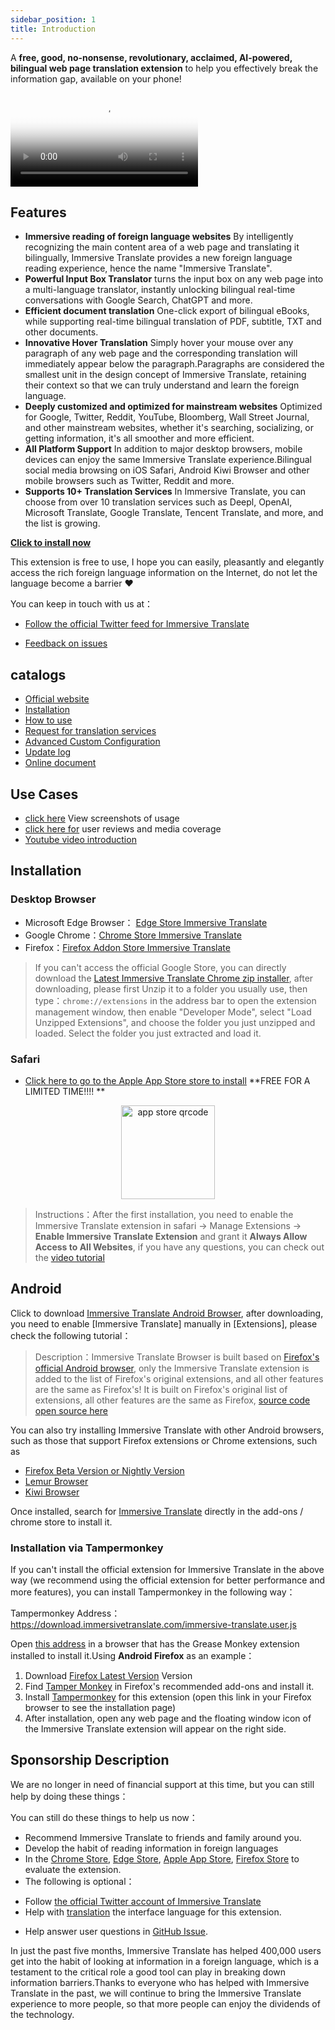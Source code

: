 ```yaml
---
sidebar_position: 1
title: Introduction
---
```


A **free, good, no-nonsense, revolutionary, acclaimed, AI-powered, bilingual web page translation extension** to help you effectively break the information gap, available on your phone!

<video
  controls
  poster="https://immersivetranslate.com/assets/price/video-poster-en.png"
  src="https://s.immersivetranslate.com/assets/uploads/en-kefVSe.mp4"
/>

## Features

- **Immersive reading of foreign language websites** By intelligently recognizing the main content area of a web page and translating it bilingually, Immersive Translate provides a new foreign language reading experience, hence the name "Immersive Translate".
- **Powerful Input Box Translator** turns the input box on any web page into a multi-language translator, instantly unlocking bilingual real-time conversations with Google Search, ChatGPT and more.
- **Efficient document translation** One-click export of bilingual eBooks, while supporting real-time bilingual translation of PDF, subtitle, TXT and other documents.
- **Innovative Hover Translation** Simply hover your mouse over any paragraph of any web page and the corresponding translation will immediately appear below the paragraph.Paragraphs are considered the smallest unit in the design concept of Immersive Translate, retaining their context so that we can truly understand and learn the foreign language.
- **Deeply customized and optimized for mainstream websites** Optimized for Google, Twitter, Reddit, YouTube, Bloomberg, Wall Street Journal, and other mainstream websites, whether it's searching, socializing, or getting information, it's all smoother and more efficient.
- **All Platform Support** In addition to major desktop browsers, mobile devices can enjoy the same Immersive Translate experience.Bilingual social media browsing on iOS Safari, Android Kiwi Browser and other mobile browsers such as Twitter, Reddit
  and more.
- **Supports 10+ Translation Services** In Immersive Translate, you can choose from over 10 translation services such as Deepl, OpenAI, Microsoft Translate, Google Translate, Tencent Translate, and more, and the list is growing.

[**Click to install now**](/docs/installation/)

This extension is free to use, I hope you can easily, pleasantly and elegantly access the rich foreign language information on the Internet, do not let the language become a barrier ❤️

You can keep in touch with us at：

<!-- - [Subscribe to Immersive Translate by Email](https://immersivetranslate.substack.com/) Get the latest updates and (benefits) in a timely manner. -->
- [Follow the official Twitter feed for Immersive Translate](https://twitter.com/immersivetrans)
<!-- - [Follow the Telegram channel](https://t.me/immersivetranslate) Receive the latest news! -->
<!-- - [Join the Telegram group](https://t.me/+rq848Z09nehlOTgx) to participate in discussions about features. -->
- [Feedback on issues](https://github.com/immersive-translate/immersive-translate/issues/)

## catalogs

- [Official website](https://immersivetranslate.com/en/?force=1)
- [Installation](/docs/installation/)
- [How to use](/docs/usage/)
- [Request for translation services](/docs/services/)
- [Advanced Custom Configuration](/docs/advanced/)
- [Update log](/docs/CHANGELOG/)
- [Online document](/docs/)

## Use Cases

<!-- - [Learn about the changes that happened to user Xiao Zhang after a month of using Immersive Translate](#user-xiao-zhangs-story) -->
- [click here](/docs/usecase/) View screenshots of usage
- [click here for](/docs/review/) user reviews and media coverage
- [Youtube video introduction](https://www.youtube.com/watch?v=SHznc5kQCM4&ab_channel=ImmersiveTranslate)

## Installation

### Desktop Browser

- Microsoft Edge Browser： [Edge Store Immersive Translate](https://microsoftedge.microsoft.com/addons/detail/amkbmndfnliijdhojkpoglbnaaahippg)
- Google Chrome：[Chrome Store Immersive Translate](https://chrome.google.com/webstore/detail/immersive-translate/bpoadfkcbjbfhfodiogcnhhhpibjhbnh)
- Firefox：[Firefox Addon Store Immersive Translate](https://addons.mozilla.org/firefox/addon/immersive-translate/)

> If you can't access the official Google Store, you can directly download the [Latest Immersive Translate Chrome zip installer](https://download.immersivetranslate.com/latest/chrome-immersive-translate.zip), after downloading, please first Unzip it to a folder you usually use, then type：`chrome://extensions` in the address bar to open the extension management window, then enable "Developer Mode", select "Load Unzipped Extensions", and choose the folder you just unzipped and loaded. Select the folder you just extracted and load it.

### Safari

- [Click here to go to the Apple App Store store to install](https://apps.apple.com/app/immersive-translate/id6447957425) \*\*FREE FOR A LIMITED TIME!!!! \*\*

<div align="center">
<img src="https://immersivetranslate.com/assets/immersive-app-store.png" width="150" alt="app store qrcode" />
</div>

> Instructions：After the first installation, you need to enable the Immersive Translate extension in safari -> Manage Extensions -> **Enable Immersive Translate Extension** and grant it **Always Allow Access to All Websites**, if you have any questions, you can check out the [video tutorial](https://s.immersivetranslate.com/videos/ios_safari_turorial_en.mp4)

## Android

Click to download [Immersive Translate Android Browser](/android/), after downloading, you need to enable [Immersive Translate] manually in [Extensions], please check the following tutorial：

<!-- <video controls style={{width:"100%", maxWidth:"350px"}} src="https://s.immersivetranslate.com/videos/android-installation.mp4"></video> -->

> Description：Immersive Translate Browser is built based on [Firefox's official Android browser](https://www.mozilla.org/firefox/browsers/mobile/android/), only the Immersive Translate extension is added to the list of Firefox's original extensions, and all other features are the same as Firefox's! It is built on Firefox's original list of extensions, all other features are the same as Firefox, [source code open source here](https://github.com/immersive-translate/firefox-android)

You can also try installing Immersive Translate with other Android browsers, such as those that support Firefox extensions or Chrome extensions, such as

- [Firefox Beta Version or Nightly Version](https://www.mozilla.org/firefox/channel/android/)
- [Lemur Browser](https://lemurbrowser.com/)
- [Kiwi Browser](https://kiwibrowser.com/)

Once installed, search for [Immersive Translate](https://chrome.google.com/webstore/detail/immersive-translate/bpoadfkcbjbfhfodiogcnhhhpibjhbnh) directly in the add-ons / chrome store to install it.

### Installation via Tampermonkey

If you can't install the official extension for Immersive Translate in the above way (we recommend using the official extension for better performance and more features), you can install Tampermonkey in the following way：

Tampermonkey Address： https://download.immersivetranslate.com/immersive-translate.user.js

Open [this address](https://download.immersivetranslate.com/immersive-translate.user.js) in a browser that has the Grease Monkey extension installed to install it.Using **Android Firefox** as an example：

1. Download [Firefox Latest Version](https://www.mozilla.org/firefox/browsers/mobile/android/) Version
2. Find [Tamper Monkey](https://www.tampermonkey.net/) in Firefox's recommended add-ons and install it.
3. Install [Tampermonkey](https://download.immersivetranslate.com/immersive-translate.user.js) for this extension (open this link in your Firefox browser to see the installation page)
4. After installation, open any web page and the floating window icon of the Immersive Translate extension will appear on the right side.

<!-- ## A longer note

Hello, I'm Owen, and I myself have benefited in the past from the free tools developed by countless volunteers and have gained so much lifelong knowledge that it reinforces my belief that **EQUAL** access to information is the most important right we all have.So I've created a lot of free bilingual tools to help people access more effectively (while looking forward to the day when we can move away from these aids)

To date, Immersive Translate has helped more than **400,000** people develop the habit of reading information in a foreign language.

Before Immersive Translate：

- Ordinary translation tools display the translation directly, and you need to switch back and forth between the original and the translation when you encounter something that doesn't make sense.
- Ordinary translation tools only support their own translation engines, which are of questionable quality and limited in the languages they support
- Ordinary translation tools only support web page translation, but we also have a large number of e-books, PDF, TXT, subtitle files and other documents need to be translated!

So many people only use translation tools to view information when it's most necessary, and I used the translation that came with my system for quite a while -- until after I read a bilingual copy of Little Women.

I just realized how important the bilingual reading experience is：

- I can read the original message.
- I can also quickly look at the translation and when I read something that doesn't make sense, I immediately check the original text
- Learn English while you read!
- Stop being afraid of foreign language works and develop the habit of reading foreign language works

So Immersive Translate [was born](https://twitter.com/OwenYoungZh/status/1588792579596111872), and I didn't expect that as soon as it was released, countless people with the same needs as mine started to use Immersive Translate to read huge amounts of foreign language information with high frequency：

[![Star History Chart](https://api.star-history.com/svg?repos=immersive-translate/immersive-translate\&type=Date)](https://star-history .com/#immersive-translate/immersive-translate\&Date)

Then we step by step to optimize for various reading needs, including support for real-time translation of PDF files, support for real-time translation and production of Epub e-books, support for subtitle files, TXT files and so on and so forth.

Times are tough, and we know that not everyone can afford to pay for more and more tools and content, so we're making this tool available for free to all who need it, and we firmly believe that equal access to information is the most deserved right we all have. -->

## Sponsorship Description

We are no longer in need of financial support at this time, but you can still help by doing these things：

You can still do these things to help us now：

- Recommend Immersive Translate to friends and family around you.
- Develop the habit of reading information in foreign languages
- In the [Chrome Store](https://chrome.google.com/webstore/detail/immersive-translate/bpoadfkcbjbfhfodiogcnhhhpibjhbnh), [Edge Store](https://microsoftedge.microsoft.com/addons/detail/immersive-translate-web-/amkbmndfnliijdhojkpoglbnaaahippg), [Apple App Store](https://apps.apple.com/app/id6447957425), [Firefox Store](https://addons.mozilla.org/firefox/addon/immersive-translate/) to evaluate the extension.
- The following is optional：
<!-- - Subscribe to [the official Immersive Translate email](https://immersivetranslate.substack.com/) -->
<!-- - [Join the Telegram channel](https://t.me/immersivetranslate) -->
- Follow [the official Twitter account of Immersive Translate](https://twitter.com/immersivetrans)
- Help with [translation](https://crowdin.com/project/immersive-translate) the interface language for this extension.
<!-- - Help answer user questions in [Telegram Groups](https://t.me/+rq848Z09nehlOTgx). -->
- Help answer user questions in [GitHub Issue](https://github.com/immersive-translate/immersive-translate/issues).

In just the past five months, Immersive Translate has helped 400,000 users get into the habit of looking at information in a foreign language, which is a testament to the critical role a good tool can play in breaking down information barriers.Thanks to everyone who has helped with Immersive Translate in the past, we will continue to bring the Immersive Translate experience to more people, so that more people can enjoy the dividends of the technology.
